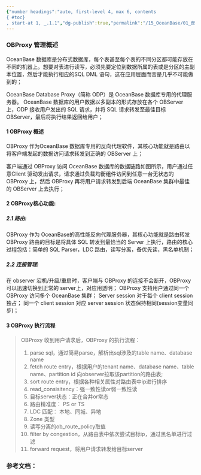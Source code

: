 ```yaml
---
{"number headings":"auto, first-level 4, max 6, contents
{ #toc}
, start-at 1, _.1.1","dg-publish":true,"permalink":"/15_OceanBase/01_部署 OceanBase 数据库/部署，管理 OceanBase 数据库/部署，管理 OBProxy/OBProxy 管理概述/","dgPassFrontmatter":true}
---
```



### OBProxy 管理概述

OceanBase 数据库是分布式数据库，每个表甚至每个表的不同分区都可能存放在不同的机器上。想要对表进行读写，必须先要定位到数据所属的表或是分区的主副本位置，然后才能执行相应的SQL DML 语句，这在应用层面而言是几乎不可能做到的；

OceanBase Database Proxy（简称 ODP）是 OceanBase 数据库专用的代理服务器。
OceanBase 数据库的用户数据以多副本的形式存放在各个 OBServer 上，ODP 接收用户发出的 SQL 请求，并将 SQL 请求转发至最佳目标 OBServer，最后将执行结果返回给用户；


#### 1 OBProxy 概述
OBProxy 作为OceanBase 数据库专用的反向代理软件，其核心功能就是路由以将客户端发起的数据访问请求转发到正确的 OBServer 上；

客户端通过 OBProxy 访问 OceanBase 数据库的数据链路如图所示，用户通过任意Client 驱动发出请求，请求通过负载均衡组件访问到任意一台无状态的 OBProxy 上，然后 OBProxy 再将用户请求转发到后端 OceanBase 集群中最佳的 OBServer 上去执行；

#### 2 OBProxy核心功能: 
##### 2.1 路由:
OBProxy 作为 OceanBase的高性能反向代理服务器，其核心功能就是路由转发 OBProxy 路由的目标是将具体 SQL 转发到最恰当的 Server 上执行，路由的核心过程包括：简单的 SQL Parser，LDC 路由，读写分离，备优先读，黑名单机制；

##### 2.2 连接管理:
 在 observer 宕机/升级/重启时，客户端与 OBProxy 的连接不会断开，OBProxy 可以迅速切换到正常的 server上，对应用透明；
  OBProxy 支持用户通过同一个 OBProxy 访问多个 OceanBase 集群；
 Server session 对于每个 client session 独占；
 同一个 client session 对应 server session 状态保持相同(session变量同步)；



#### 3 OBProxy 执行流程 
>OBProxy 收到用户请求后，OBProxy 的执行流程：
>1. parse sql，通过简易parse，解析出sql涉及的table name、database name
>2. fetch route entry，根据用户的tenant name、database name、table name、partition id 向observer拉取该partition的路由表;
>3. sort route entry，根据各种相关属性对路由表中ip进行排序
>	1. read_consisitency：强一致性读or弱一致性读
>	2. 目标server状态：正在合并or常态
>	3. 路由精准度： PS or TS
>	4. LDC 匹配： 本地、同城、异地
>	5. Zone 类型
>	6. 读写分离的ob_route_policy取值
>4. filter by congestion，从路由表中依次尝试目标ip，通过黑名单进行过滤
>5. forward request，将用户请求转发给目标server
 
 


### 参考文档：